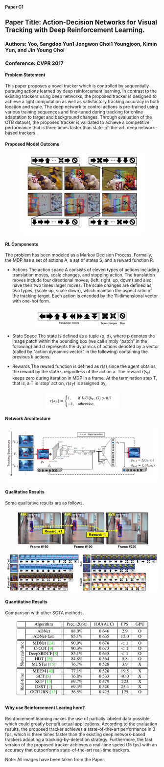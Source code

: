 #### Paper C1
## Paper Title: Action-Decision Networks for Visual Tracking with Deep Reinforcement Learning.
### Authors: Yoo, Sangdoo Yun1 Jongwon Choi1 Youngjoon, Kimin Yun, and Jin Young Choi
### Conference: CVPR 2017

#### Problem Statement
This paper proposes a novel tracker which is controlled by sequentially pursuing actions learned by deep reinforcement learning. In contrast to the existing trackers using deep networks, the proposed tracker is designed to achieve a light computation as well as satisfactory tracking accuracy in both location and scale. The deep network to control actions is pre-trained using various training sequences and fine-tuned during tracking for online adaptation to target and background changes. Through evaluation of the OTB dataset, the proposed tracker is validated to achieve a competitive performance that is three times faster than state-of-the-art, deep network–based trackers.

#### Proposed Model Outcome
<center><img src="img/C1-1.png" alt="Overview" style=""></center>

#### RL Components
The problem has been modeled as a Markov Decision Process. Formally, the MDP has a set of actions A, a set of states S, and a reward function R. 
* Actions
The action space A consists of eleven types of actions including translation moves, scale changes, and stopping action. The translation moves
include four directional moves, {left, right, up, down} and also have their two times larger moves. The scale changes are defined as two types, {scale up, scale down}, which maintain the aspect ratio of the tracking target. Each action is encoded by the 11-dimensional vector with one-hot form.
<center><img src="img/C1-3.png" alt="Actions" style=""></center>

* State Space
The state is defined as a tuple (p, d), where p denotes the image patch within the bounding box (we call simply “patch” in the following)
and d represents the dynamics of actions denoted by a vector (called by “action dynamics vector” in the following) containing the previous k actions. 

* Rewards
The reward function is defined as r(s) since the agent obtains the reward by the state s regardless of the action a. The reward $r(s_{t})$ keeps zero during iteration in MDP in a frame. At the termination step T, that is, a T is ‘stop’ action, $r(s_T)$ is assigned by,
<center><img src="img/C1-4.png" alt="Rewards" style=""></center>

#### Network Architecture
<center><img src="img/C1-2.png" alt="Model" style=""></center>

#### Qualitative Results
Some qualitative results are as follows.
<center><img src="img/C1-5.png" alt="Model" style=""></center>
<center><img src="img/C1-7.png" alt="Model" style=""></center>

#### Quantitative Results
Comparison with other SOTA methods.
<center><img src="img/C1-6.png" alt="Model" style=""></center>

#### Why use Reinforcement Learing here?
Reinforcement learning makes the use of partially labeled data possible, which could greatly benefit actual applications. According to the
evaluation results, the proposed tracker achieves a state-of-the-art performance in 3 fps, which is three times faster than the existing deep network-based trackers adopting a tracking-by-detection strategy. Furthermore, the fast version of the proposed tracker achieves a real-time speed (15 fps) with an accuracy that outperforms state-of-the-art real-time trackers.

Note: All images have been taken from the Paper.

